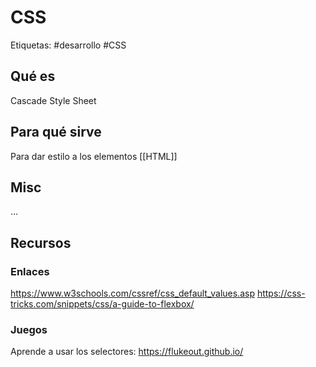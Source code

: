 # CSS
Etiquetas: #desarrollo #CSS

## Qué es
Cascade Style Sheet

## Para qué sirve
Para dar estilo a los elementos [[HTML]]

## Misc
...

## Recursos
### Enlaces
https://www.w3schools.com/cssref/css_default_values.asp
https://css-tricks.com/snippets/css/a-guide-to-flexbox/

### Juegos
Aprende a usar los selectores: https://flukeout.github.io/